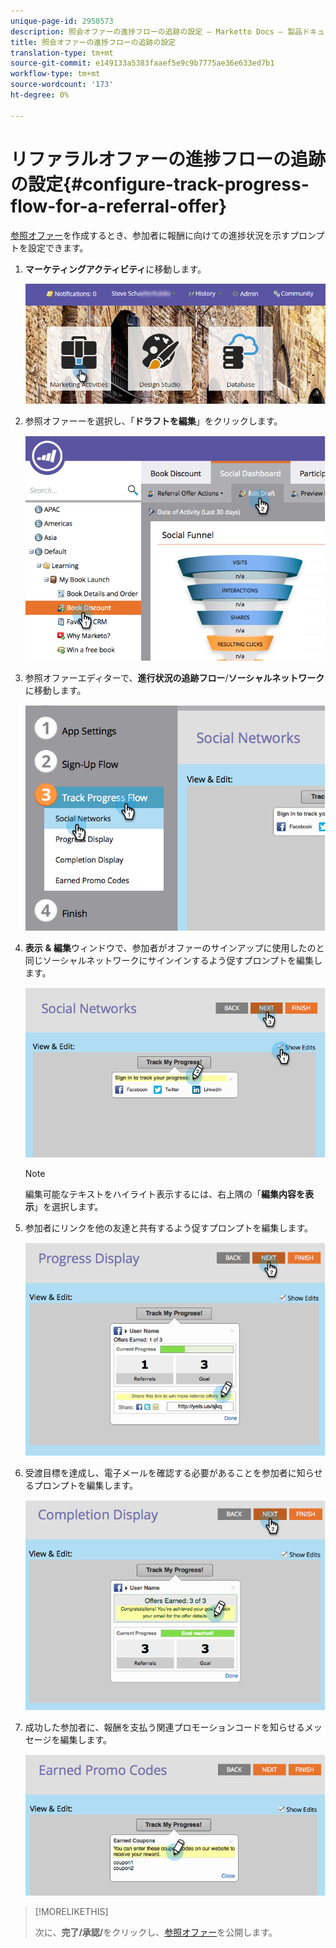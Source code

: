 ```yaml
---
unique-page-id: 2950573
description: 照会オファーの進捗フローの追跡の設定 — Marketto Docs — 製品ドキュメント
title: 照会オファーの進捗フローの追跡の設定
translation-type: tm+mt
source-git-commit: e149133a5383faaef5e9c9b7775ae36e633ed7b1
workflow-type: tm+mt
source-wordcount: '173'
ht-degree: 0%

---
```



# リファラルオファーの進捗フローの追跡の設定{#configure-track-progress-flow-for-a-referral-offer}

[参照オファー](../../../../product-docs/demand-generation/social/referral-offers/create-a-referral-offer.md)を作成するとき、参加者に報酬に向けての進捗状況を示すプロンプトを設定できます。

1. **マーケティングアクティビティ**&#x200B;に移動します。

   ![](assets/login-marketing-activities-4.png)

1. 参照オファーーを選択し、「**ドラフトを編集**」をクリックします。

   ![](assets/image2014-9-22-14-3a35-3a31.png)

1. 参照オファーエディターで、**進行状況の追跡フロー**/**ソーシャルネットワーク**&#x200B;に移動します。

   ![](assets/image2014-9-22-14-3a35-3a43.png)

1. **表示** **&amp;** **編集**&#x200B;ウィンドウで、参加者がオファーのサインアップに使用したのと同じソーシャルネットワークにサインインするよう促すプロンプトを編集します。

   ![](assets/image2014-9-22-14-3a35-3a58.png)

   >[!NOTE]
   >
   >編集可能なテキストをハイライト表示するには、右上隅の「**編集内容を表示**」を選択します。

1. 参加者にリンクを他の友達と共有するよう促すプロンプトを編集します。

   ![](assets/image2014-9-22-14-3a36-3a22.png)

1. 受渡目標を達成し、電子メールを確認する必要があることを参加者に知らせるプロンプトを編集します。

   ![](assets/image2014-9-22-14-3a36-3a36.png)

1. 成功した参加者に、報酬を支払う関連プロモーションコードを知らせるメッセージを編集します。

   ![](assets/image2014-9-22-14-3a36-3a43.png)

>[!MORELIKETHIS]
>
>次に、**完了/承認/**&#x200B;をクリックし、[参照オファー](../../../../product-docs/demand-generation/social/referral-offers/publish-a-referral-offer.md)を公開します。

